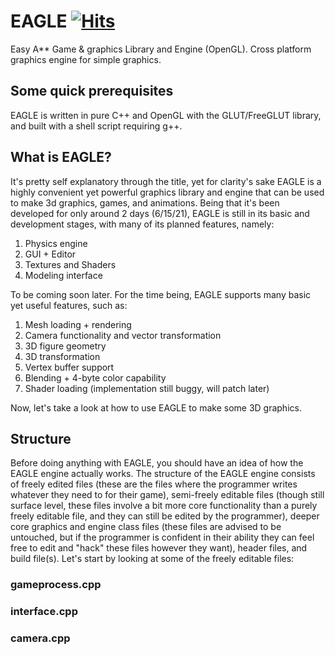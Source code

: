 # EAGLE [![Hits](https://hits.seeyoufarm.com/api/count/incr/badge.svg?url=https%3A%2F%2Fgithub.com%2FBerkM125%2FEAGLE&count_bg=%2379C83D&title_bg=%23555555&icon=&icon_color=%23E7E7E7&title=hits&edge_flat=false)](https://hits.seeyoufarm.com)
Easy A** Game & graphics Library and Engine (OpenGL). Cross platform graphics engine for simple graphics.
## Some quick prerequisites
EAGLE is written in pure C++ and OpenGL with the GLUT/FreeGLUT library, and built with a shell script requiring g++. 
## What is EAGLE?
It's pretty self explanatory through the title, yet for clarity's sake EAGLE is a highly convenient yet powerful graphics library and engine that can be used to make 3d graphics, games, and animations. Being that it's been developed for only around 2 days (6/15/21), EAGLE is still in its basic and development stages, with many of its planned features, namely:

1) Physics engine
2) GUI + Editor
3) Textures and Shaders
4) Modeling interface

To be coming soon later. For the time being, EAGLE supports many basic yet useful features, such as:

1) Mesh loading + rendering
2) Camera functionality and vector transformation
3) 3D figure geometry
4) 3D transformation
5) Vertex buffer support
6) Blending + 4-byte color capability
7) Shader loading (implementation still buggy, will patch later)

Now, let's take a look at how to use EAGLE to make some 3D graphics.

## Structure 
Before doing anything with EAGLE, you should have an idea of how the EAGLE engine actually works. The structure of the EAGLE engine consists of freely edited files (these are the files where the programmer writes whatever they need to for their game), semi-freely editable files (though still surface level, these files involve a bit more core functionality than a purely freely editable file, and they can still be edited by the programmer), deeper core graphics and engine class files (these files are advised to be untouched, but if the programmer is confident in their ability they can feel free to edit and "hack" these files however they want), header files, and build file(s). Let's start by looking at some of the freely editable files:
### gameprocess.cpp

### interface.cpp

### camera.cpp
